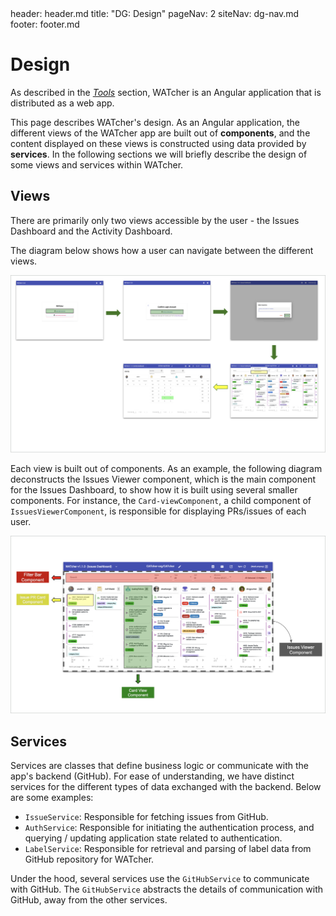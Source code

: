 <frontmatter>
  header: header.md
  title: "DG: Design"
  pageNav: 2
  siteNav: dg-nav.md
  footer: footer.md
</frontmatter>

# Design

As described in the [_Tools_](tools.md) section, WATcher is an Angular application that is distributed as a web app.

This page describes WATcher's design. As an Angular application, the different
views of the WATcher app are built out of **components**, and the content displayed on these
views is constructed using data provided by **services**. In the following sections we will briefly describe the design of some views and services within WATcher.

## Views

There are primarily only two views accessible by the user - the Issues Dashboard and the Activity Dashboard.

The diagram below shows how a user can navigate between the different views.

![](../images/views.png)

Each view is built out of components. As an example, the following diagram deconstructs the Issues Viewer component, which is the main component for the Issues Dashboard, to show how it is built using several smaller components. For instance, the `Card-viewComponent`, a child component of `IssuesViewerComponent`, is responsible for displaying PRs/issues of each user.

![](../images/components.png)

## Services

Services are classes that define business logic or communicate with the app's backend (GitHub). For ease of understanding, we have distinct services for the different types of data exchanged with the backend. Below are some examples:

- `IssueService`: Responsible for fetching issues from GitHub.
- `AuthService`: Responsible for initiating the authentication process, and querying / updating application state related to authentication.
- `LabelService`: Responsible for retrieval and parsing of label data from GitHub repository for WATcher.

Under the hood, several services use the `GitHubService` to communicate with GitHub.
The `GitHubService` abstracts the details of communication with GitHub, away from the other services.

